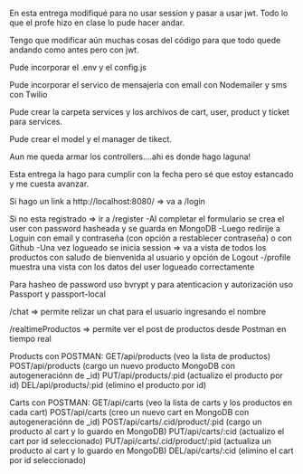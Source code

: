 En esta entrega modifiqué para no usar session y pasar a usar jwt.
Todo lo que el profe hizo en clase lo pude hacer andar.

Tengo que modificar aún muchas cosas del código para que todo quede andando como antes pero con jwt.

Pude incorporar el .env y el config.js

Pude incorporar el servico de mensajeria con email con Nodemailer y sms con Twilio

Pude crear la carpeta services y los archivos de cart, user, product y ticket para services.

Pude crear el model y el manager de tikect.

Aun me queda armar los controllers....ahi es donde hago laguna!


Esta entrega la hago para cumplir con la fecha pero sé que estoy estancado y me cuesta avanzar.




Si hago un link a http://localhost:8080/ => va a /login

Si no esta registrado => ir a /register
    -Al completar el formulario se crea el user con password hasheada y se guarda en MongoDB
    -Luego redirije a Loguin con email y contraseña (con opción a restablecer contraseña) o con Github
    -Una vez logueado se inicia session => va a vista de todos los productos con saludo de bienvenida al usuario y opción de Logout
    -/profile muestra una vista con los datos del user logueado correctamente

Para hasheo de password uso bvrypt y para atenticacion y autorización uso Passport y passport-local

/chat => permite relizar un chat para el usuario ingresando el nombre

/realtimeProductos => permite ver el post de productos desde Postman en tiempo real

Products con POSTMAN:
GET/api/products    (veo la lista de productos)
POST/api/products   (cargo un nuevo producto MongoDB con autogeneraciónn de _id)
PUT/api/products/:pid    (actualizo el producto por id)
DEL/api/products/:pid    (elimino el producto por id)

Carts con POSTMAN:
GET/api/carts       (veo la lista de carts y los productos en cada cart)
POST/api/carts      (creo un nuevo cart en MongoDB con autogeneraciónn de _id)
POST/api/carts/.cid/product/:pid      (cargo un producto al cart y lo guardo en MongoDB)
PUT/api/carts/:cid    (actualizo el cart por id seleccionado)
PUT/api/carts/.cid/product/:pid      (actualiza un producto al cart y lo guardo en MongoDB)
DEL/api/carts/:cid    (elimino el cart por id seleccionado)